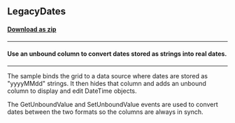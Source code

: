## LegacyDates
#### [Download as zip](https://grapecity.github.io/DownGit/#/home?url=https://github.com/GrapeCity/ComponentOne-WinForms-Samples/tree/master/NetFramework\FlexGrid\CS\LegacyDates)
____
#### Use an unbound column to convert dates stored as strings into real dates.
____
The sample binds the grid to a data source where dates are stored as "yyyyMMdd" strings.
It then hides that column and adds an unbound column to display and edit DateTime objects.

The GetUnboundValue and SetUnboundValue events are used to convert dates between the two formats so the columns are always in synch.

